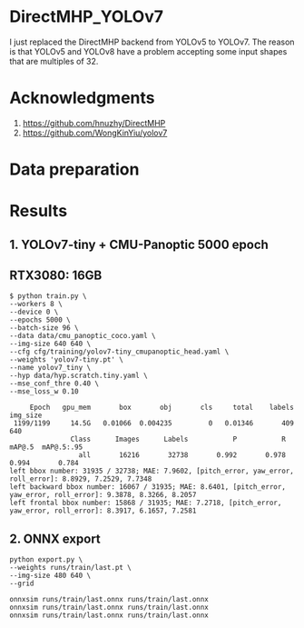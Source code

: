 # DirectMHP_YOLOv7
I just replaced the DirectMHP backend from YOLOv5 to YOLOv7. The reason is that YOLOv5 and YOLOv8 have a problem accepting some input shapes that are multiples of 32.

# Acknowledgments
1. https://github.com/hnuzhy/DirectMHP
2. https://github.com/WongKinYiu/yolov7

# Data preparation

# Results
## 1. YOLOv7-tiny + CMU-Panoptic 5000 epoch
## RTX3080: 16GB
```
$ python train.py \
--workers 8 \
--device 0 \
--epochs 5000 \
--batch-size 96 \
--data data/cmu_panoptic_coco.yaml \
--img-size 640 640 \
--cfg cfg/training/yolov7-tiny_cmupanoptic_head.yaml \
--weights 'yolov7-tiny.pt' \
--name yolov7_tiny \
--hyp data/hyp.scratch.tiny.yaml \
--mse_conf_thre 0.40 \
--mse_loss_w 0.10

     Epoch   gpu_mem       box       obj       cls     total    labels  img_size
 1199/1199     14.5G   0.01066  0.004235         0   0.01346       409       640
               Class      Images      Labels           P           R      mAP@.5  mAP@.5:.95
                 all       16216       32738       0.992       0.978       0.994       0.784
left bbox number: 31935 / 32738; MAE: 7.9602, [pitch_error, yaw_error, roll_error]: 8.8929, 7.2529, 7.7348
left backward bbox number: 16067 / 31935; MAE: 8.6401, [pitch_error, yaw_error, roll_error]: 9.3878, 8.3266, 8.2057
left frontal bbox number: 15868 / 31935; MAE: 7.2718, [pitch_error, yaw_error, roll_error]: 8.3917, 6.1657, 7.2581
```

## 2. ONNX export
```
python export.py \
--weights runs/train/last.pt \
--img-size 480 640 \
--grid

onnxsim runs/train/last.onnx runs/train/last.onnx
onnxsim runs/train/last.onnx runs/train/last.onnx
onnxsim runs/train/last.onnx runs/train/last.onnx
```
